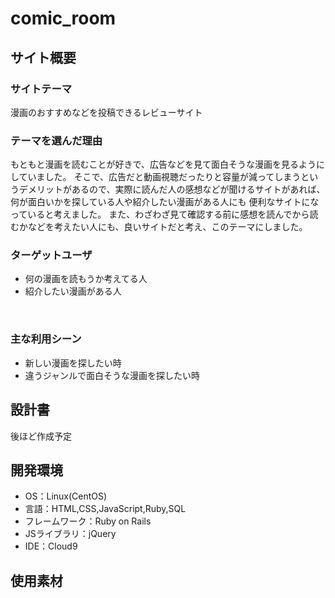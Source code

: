 
# comic_room

## サイト概要
### サイトテーマ
漫画のおすすめなどを投稿できるレビューサイト
​
### テーマを選んだ理由
もともと漫画を読むことが好きで、広告などを見て面白そうな漫画を見るようにしていました。
そこで、広告だと動画視聴だったりと容量が減ってしまうというデメリットがあるので、実際に読んだ人の感想などが聞けるサイトがあれば、何が面白いかを探している人や紹介したい漫画がある人にも
便利なサイトになっていると考えました。
また、わざわざ見て確認する前に感想を読んでから読むかなどを考えたい人にも、良いサイトだと考え、このテーマにしました。

### ターゲットユーザ
- 何の漫画を読もうか考えてる人
- 紹介したい漫画がある人

​
### 主な利用シーン
- 新しい漫画を探したい時
- 違うジャンルで面白そうな漫画を探したい時
​
## 設計書
後ほど作成予定
​
## 開発環境
- OS：Linux(CentOS)
- 言語：HTML,CSS,JavaScript,Ruby,SQL
- フレームワーク：Ruby on Rails
- JSライブラリ：jQuery
- IDE：Cloud9
​
## 使用素材
